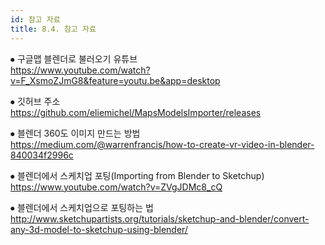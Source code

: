 ```yaml
---
id: 참고 자료
title: 8.4. 참고 자료
---
```


⦁	구글맵 블렌더로 불러오기 유튜브  
<https://www.youtube.com/watch?v=F_XsmoZJmG8&feature=youtu.be&app=desktop>

⦁   깃허브 주소  
<https://github.com/eliemichel/MapsModelsImporter/releases>

⦁	블렌더 360도 이미지 만드는 방법  
<https://medium.com/@warrenfrancis/how-to-create-vr-video-in-blender-840034f2996c>

⦁	블렌더에서 스케치업 포팅(Importing from Blender to Sketchup)  
<https://www.youtube.com/watch?v=ZVgJDMc8_cQ>

⦁	블렌더에서 스케치업으로 포팅하는 법  
<http://www.sketchupartists.org/tutorials/sketchup-and-blender/convert-any-3d-model-to-sketchup-using-blender/>

